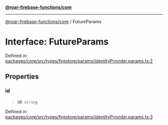 [**@roar-firebase-functions/core**](../README.md)

---

[@roar-firebase-functions/core](../README.md) / FutureParams

# Interface: FutureParams

Defined in: [packages/core/src/types/firestore/params/identityProvider.params.ts:2](https://github.com/yeatmanlab/roar-firebase-functions/blob/0fc701649174b7557e55644b1065be2fa3d3d7ca/packages/core/src/types/firestore/params/identityProvider.params.ts#L2)

## Properties

### id

> **id**: `string`

Defined in: [packages/core/src/types/firestore/params/identityProvider.params.ts:3](https://github.com/yeatmanlab/roar-firebase-functions/blob/0fc701649174b7557e55644b1065be2fa3d3d7ca/packages/core/src/types/firestore/params/identityProvider.params.ts#L3)
